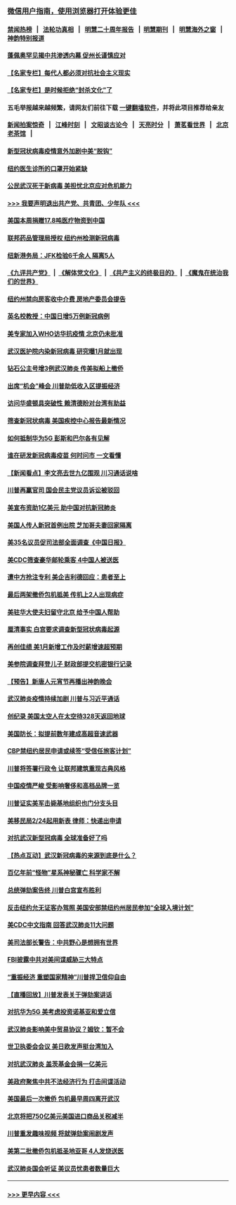 ### [微信用户指南，使用浏览器打开体验更佳](https://github.com/gfw-breaker/banned-news1/blob/master/indexes/wechat-guide.md?t=0)
#### [禁闻热榜](热点新闻.md?t=0)  &nbsp;&nbsp;|&nbsp;&nbsp; [法轮功真相](https://github.com/gfw-breaker/truth/blob/master/README.md?t=0) &nbsp;&nbsp;|&nbsp;&nbsp; [明慧二十周年报告](https://github.com/gfw-breaker/mh-reports/blob/master/README.md?t=0) &nbsp;&nbsp;|&nbsp;&nbsp;[明慧期刊](https://github.com/gfw-breaker/mh-qikan) &nbsp;&nbsp;|&nbsp;&nbsp; [明慧海外之窗](https://github.com/gfw-breaker/mh-news/blob/master/README.md?t=0) &nbsp;&nbsp;|&nbsp;&nbsp; [神韵特别报道](https://github.com/gfw-breaker/mh-news/blob/master/shenyun.md?t=0)
#### [蓬佩奥罕见揭中共渗透内幕 促州长谨慎应对](../pages/nsc412/n11854685.md?t=02091355) 
#### [【名家专栏】每代人都必须对抗社会主义现实](../pages/nsc412/n11831412.md?t=02091355) 
#### [【名家专栏】是时候拒绝“封杀文化”了](../pages/nsc412/n11814093.md?t=02091355) 
#### 五毛举报越来越频繁，请网友们前往下载 [一键翻墙软件](https://github.com/gfw-breaker/ssr-accounts)，并将此项目推荐给亲友
#### [新闻拍案惊奇](https://github.com/gfw-breaker/banned-news1/blob/master/pages/link4.md) &nbsp;&nbsp;|&nbsp;&nbsp; [江峰时刻](https://github.com/gfw-breaker/banned-news1/blob/master/pages/link4.md) &nbsp;&nbsp;|&nbsp;&nbsp; [文昭谈古论今](https://github.com/gfw-breaker/banned-news1/blob/master/pages/link4.md) &nbsp;&nbsp;|&nbsp;&nbsp; [天亮时分](https://github.com/gfw-breaker/banned-news1/blob/master/pages/link4.md) &nbsp;&nbsp;|&nbsp;&nbsp; [萧茗看世界](https://github.com/gfw-breaker/banned-news1/blob/master/pages/link4.md) &nbsp;&nbsp;|&nbsp;&nbsp; [北京老茶馆](https://github.com/gfw-breaker/banned-news1/blob/master/pages/link4.md) &nbsp;&nbsp;|&nbsp;&nbsp; 
#### [新型冠状病毒疫情意外加剧中美“脱钩”](../pages/nsc412/n11854475.md?t=02091355) 
#### [纽约医生诊所的口罩开始紧缺](../pages/nsc412/n11853364.md?t=02091355) 
#### [公民武汉死于新病毒 美担忧北京应对危机能力](../pages/nsc412/n11854331.md?t=02091355) 
#### [>>> 我要声明退出共产党、共青团、少年队 <<<](https://github.com/begood0513/goodnews/blob/master/quit/letter.md) 
#### [美国本周捐赠17.8吨医疗物资到中国](../pages/nsc412/n11854269.md?t=02091355) 
#### [联邦药品管理局授权  纽约州检测新冠病毒](../pages/nsc412/n11853371.md?t=02091355) 
#### [纽新港务局：JFK检验6千余人  隔离5人](../pages/nsc412/n11853366.md?t=02091355) 
#### [《九评共产党》](https://github.com/begood0513/9ping.md/blob/master/README.md) &nbsp;|&nbsp; [《解体党文化》](../../../../jtdwh.md/blob/master/README.md)  &nbsp;|&nbsp; [《共产主义的终极目的》](../../../../gczydzjmd.md/blob/master/README.md) &nbsp;|&nbsp; [《魔鬼在统治我们的世界》](../../../../mgztzwmdsj.md/blob/master/README.md) 
#### [纽约州禁向房客收中介费  房地产委员会提告](../pages/nsc412/n11853360.md?t=02091355) 
#### [英名校教授：中国日增5万例新冠病例](../pages/nsc412/n11854174.md?t=02091355) 
#### [美专家加入WHO访华抗疫情 北京仍未批准](../pages/nsc412/n11854043.md?t=02091355) 
#### [武汉医护院内染新冠病毒 研究曝1月就出现](../pages/nsc412/n11852928.md?t=02091355) 
#### [钻石公主号增3例武汉肺炎 传美拟船上撤侨](../pages/nsc412/n11853240.md?t=02091355) 
#### [出席“机会”峰会 川普助低收入区提振经济](../pages/nsc412/n11853232.md?t=02091355) 
#### [访问华盛顿具突破性 赖清德盼对台湾有助益](../pages/nsc412/n11853129.md?t=02091355) 
#### [筛查新冠状病毒 美国疾控中心报告最新情况](../pages/nsc412/n11853070.md?t=02091355) 
#### [如何抵制华为5G 彭斯和巴尔各有见解](../pages/nsc412/n11852535.md?t=02091355) 
#### [谁在研发新冠病毒疫苗 何时问市 一文看懂](../pages/nsc412/n11852840.md?t=02091355) 
#### [【新闻看点】李文亮去世九亿围观 川习通话说啥](../pages/nsc412/n11852360.md?t=02091355) 
#### [川普再赢官司 国会民主党议员诉讼被驳回](../pages/nsc412/n11852287.md?t=02091355) 
#### [美宣布资助1亿美元 助中国对抗新冠肺炎](../pages/nsc412/n11852531.md?t=02091355) 
#### [美国人传人新冠首例出院 芝加哥夫妻回家隔离](../pages/nsc412/n11852452.md?t=02091355) 
#### [美35名议员促司法部全面调查《中国日报》](../pages/nsc412/n11852435.md?t=02091355) 
#### [美CDC筛查豪华邮轮乘客 4中国人被送医](../pages/nsc412/n11852085.md?t=02091355) 
#### [遭中方抢注专利 美企吉利德回应：患者至上](../pages/nsc412/n11852037.md?t=02091355) 
#### [最后两架撤侨包机抵美 传机上2人出现病症](../pages/nsc412/n11852173.md?t=02091355) 
#### [美驻华大使夫妇留守北京 给予中国人帮助](../pages/nsc412/n11852165.md?t=02091355) 
#### [厘清事实 白宫要求调查新型冠状病毒起源](../pages/nsc412/n11852106.md?t=02091355) 
#### [再创佳绩 美1月新增工作及时薪增速超预期](../pages/nsc412/n11852174.md?t=02091355) 
#### [美参院调查拜登儿子 财政部提交机密银行记录](../pages/nsc412/n11851808.md?t=02091355) 
#### [【预告】新唐人元宵节再播出神韵晚会](../pages/nsc412/n11843192.md?t=02091355) 
#### [武汉肺炎疫情持续加剧 川普与习近平通话](../pages/nsc412/n11851613.md?t=02091355) 
#### [创纪录 美国太空人在太空待328天返回地球](../pages/nsc412/n11851266.md?t=02091355) 
#### [美国防长：拟提前数年建成高超音速武器](../pages/nsc412/n11850959.md?t=02091355) 
#### [CBP禁纽约居民申请或续签“受信任旅客计划”](../pages/nsc412/n11850857.md?t=02091355) 
#### [川普将签署行政令 让联邦建筑重现古典风格](../pages/nsc412/n11850654.md?t=02091355) 
#### [中国疫情严峻 受影响奢侈和高档品牌一览](../pages/nsc412/n11850319.md?t=02091355) 
#### [川普证实美军击毙基地组织也门分支头目](../pages/nsc412/n11850383.md?t=02091355) 
#### [美移民局2/24起用新表 律师：快递出申请](../pages/nsc412/n11848220.md?t=02091355) 
#### [对抗武汉新型冠病毒 全球准备好了吗](../pages/nsc412/n11850142.md?t=02091355) 
#### [【热点互动】武汉新冠病毒的来源到底是什么？](../pages/nsc412/n11849749.md?t=02091355) 
#### [百亿年前“怪物”星系神秘骤亡 科学家不解](../pages/nsc412/n11849863.md?t=02091355) 
#### [总统弹劾案告终 川普白宫宣布胜利](../pages/nsc412/n11849985.md?t=02091355) 
#### [反击纽约允无证客办驾照  美国安部禁纽约州居民参加“全球入境计划”](../pages/nsc412/n11849828.md?t=02091355) 
#### [美CDC中文指南 回答武汉肺炎11大问题](../pages/nsc412/n11849703.md?t=02091355) 
#### [美司法部长警告：中共野心是想拥有世界](../pages/nsc412/n11849769.md?t=02091355) 
#### [FBI披露中共对美间谍威胁三大特点](../pages/nsc412/n11849700.md?t=02091355) 
#### [“重振经济 重塑国家精神”川普捍卫信仰自由](../pages/nsc412/n11849641.md?t=02091355) 
#### [【直播回放】川普发表关于弹劾案讲话](../pages/nsc412/n11849472.md?t=02091355) 
#### [对抗华为5G 美考虑投资诺基亚和爱立信](../pages/nsc412/n11849510.md?t=02091355) 
#### [武汉肺炎影响美中贸易协议？姆钦：暂不会](../pages/nsc412/n11849497.md?t=02091355) 
#### [世卫执委会会议 美日欧发声挺台湾加入](../pages/nsc412/n11849433.md?t=02091355) 
#### [对抗武汉肺炎 盖茨基金会捐一亿美元](../pages/nsc412/n11848953.md?t=02091355) 
#### [美政府聚焦中共不法经济行为 打击间谍活动](../pages/nsc412/n11849322.md?t=02091355) 
#### [美国最后一次撤侨 包机最早周四离开武汉](../pages/nsc412/n11849395.md?t=02091355) 
#### [北京将把750亿美元美国进口商品关税减半](../pages/nsc412/n11848896.md?t=02091355) 
#### [川普重发趣味视频 将就弹劾案闹剧发声](../pages/nsc412/n11848715.md?t=02091355) 
#### [美第二批撤侨包机抵圣地亚哥 4人发烧送医](../pages/nsc412/n11847923.md?t=02091355) 
#### [武汉肺炎国会听证 美议员忧患者数量巨大](../pages/nsc412/n11844851.md?t=02091355) 

----
#### [ >>> 更早内容 <<< ](../indexes/nsc412-earlier.md)
